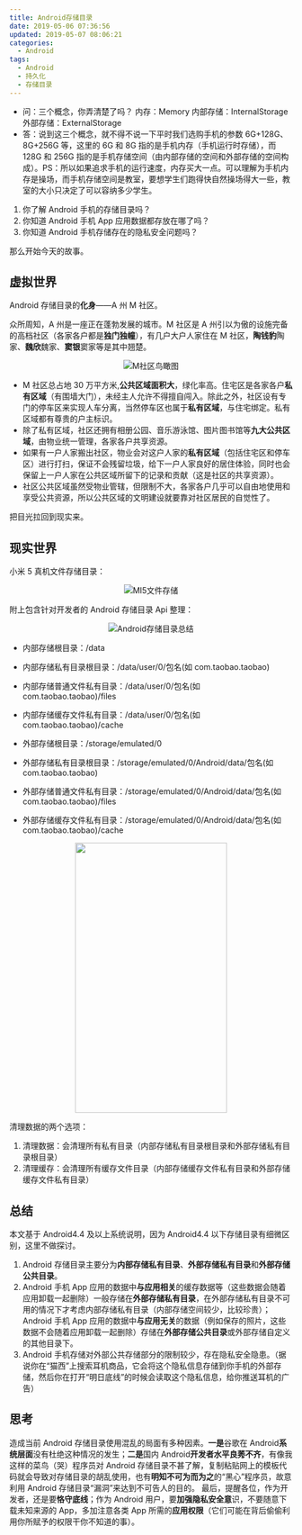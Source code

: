 ```yaml
---
title: Android存储目录
date: 2019-05-06 07:36:56
updated: 2019-05-07 08:06:21
categories:
  - Android
tags:
  - Android
  - 持久化
  - 存储目录
---
```


- 问：三个概念，你弄清楚了吗？
  内存：Memory
  内部存储：InternalStorage
  外部存储：ExternalStorage
- 答：说到这三个概念，就不得不说一下平时我们选购手机的参数 6G+128G、8G+256G 等，这里的 6G 和 8G 指的是手机内存（手机运行时存储），而 128G 和 256G 指的是手机存储空间（由内部存储的空间和外部存储的空间构成）。PS：所以如果追求手机的运行速度，内存买大一点。可以理解为手机内存是操场，而手机存储空间是教室，要想学生们跑得快自然操场得大一些，教室的大小只决定了可以容纳多少学生。

1. 你了解 Android 手机的存储目录吗？
2. 你知道 Android 手机 App 应用数据都存放在哪了吗？
3. 你知道 Android 手机存储存在的隐私安全问题吗？

那么开始今天的故事。

## 虚拟世界

Android 存储目录的**化身**——A 州 M 社区。

众所周知，A 州是一座正在蓬勃发展的城市。M 社区是 A 州引以为傲的设施完备的高档社区（各家各户都是**独门独幢**），有几户大户人家住在 M 社区，**陶钱豹**陶家、**魏欣**魏家、**窦银**窦家等是其中翘楚。

<center>

![M社区鸟瞰图](/assert/img/persistence/storage/storage_sample.png)

</center>

- M 社区总占地 30 万平方米,**公共区域面积大**，绿化率高。住宅区是各家各户**私有区域**（有围墙大门），未经主人允许不得擅自闯入。除此之外，社区设有专门的停车区来实现人车分离，当然停车区也属于**私有区域**，与住宅绑定。私有区域都有尊贵的户主标识。
- 除了私有区域，社区还拥有相册公园、音乐游泳馆、图片图书馆等**九大公共区域**，由物业统一管理，各家各户共享资源。
- 如果有一户人家搬出社区，物业会对这户人家的**私有区域**（包括住宅区和停车区）进行打扫，保证不会残留垃圾，给下一户人家良好的居住体验，同时也会保留上一户人家在公共区域所留下的记录和贡献（这是社区的共享资源）。
- 社区公共区域虽然受物业管辖，但限制不大，各家各户几乎可以自由地使用和享受公共资源，所以公共区域的文明建设就要靠对社区居民的自觉性了。

把目光拉回到现实来。

## 现实世界

小米 5 真机文件存储目录：

<center> 
 
![MI5文件存储](/assert/img/persistence/storage/mi5_file.png)

</center>

附上包含针对开发者的 Android 存储目录 Api 整理：

<center>

![Android存储目录总结](/assert/img/persistence/storage/storage_summary.png)

</center>

- 内部存储根目录：/data
- 内部存储私有目录根目录：/data/user/0/包名(如 com.taobao.taobao)
- 内部存储普通文件私有目录：/data/user/0/包名(如 com.taobao.taobao)/files
- 内部存储缓存文件私有目录：/data/user/0/包名(如 com.taobao.taobao)/cache

- 外部存储根目录：/storage/emulated/0
- 外部存储私有目录根目录：/storage/emulated/0/Android/data/包名(如 com.taobao.taobao)
- 外部存储普通文件私有目录：/storage/emulated/0/Android/data/包名(如 com.taobao.taobao)/files
- 外部存储缓存文件私有目录：/storage/emulated/0/Android/data/包名(如 com.taobao.taobao)/cache

<div align=center><img width="270" height="480" src="/assert/img/persistence/storage/data_clear.png"/></div> 
<!--![QQ清理数据](/assert/img/persistence/storage/data_clear.png)-->

清理数据的两个选项：

1. 清理数据：会清理所有私有目录（内部存储私有目录根目录和外部存储私有目录根目录）
2. 清理缓存：会清理所有缓存文件目录（内部存储缓存文件私有目录和外部存储缓存文件私有目录）

## 总结

本文基于 Android4.4 及以上系统说明，因为 Android4.4 以下存储目录有细微区别，这里不做探讨。

1. Android 存储目录主要分为**内部存储私有目录**、**外部存储私有目录**和**外部存储公共目录**。
2. Android 手机 App 应用的数据中**与应用相关**的缓存数据等（这些数据会随着应用卸载一起删除）一般存储在**外部存储私有目录**，在外部存储私有目录不可用的情况下才考虑内部存储私有目录（内部存储空间较少，比较珍贵）；Android 手机 App 应用的数据中**与应用无关**的数据（例如保存的照片，这些数据不会随着应用卸载一起删除）存储在**外部存储公共目录**或外部存储自定义的其他目录下。
3. Android 手机存储对外部公共存储部分的限制较少，存在隐私安全隐患。（据说你在“猫西”上搜索耳机商品，它会将这个隐私信息存储到你手机的外部存储，然后你在打开“明日底线”的时候会读取这个隐私信息，给你推送耳机的广告）

## 思考

造成当前 Android 存储目录使用混乱的局面有多种因素。**一是**谷歌在 Android**系统层面**没有杜绝这种情况的发生；**二是**国内 Android**开发者水平良莠不齐**，有像我这样的菜鸟（哭）程序员对 Android 存储目录不甚了解，复制粘贴网上的模板代码就会导致对存储目录的胡乱使用，也有**明知不可为而为之**的“黑心”程序员，故意利用 Android 存储目录“漏洞”来达到不可告人的目的。
最后，提醒各位，作为开发者，还是要**恪守底线**；作为 Android 用户，要**加强隐私安全意**识，不要随意下载未知来源的 App，多加注意各类 App 所需的**应用权限**（它们可能在背后偷偷利用你所赋予的权限干你不知道的事）。
